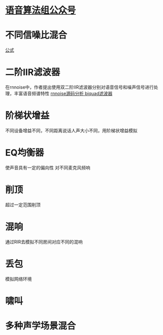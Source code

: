 # [语音算法组公众号](https://hub.nuaa.cf/Ryuk17/SEAugment)

# 不同信噪比混合
[公式](https://blog.csdn.net/yyhaohaoxuexi/article/details/88350343) 

# 二阶IIR滤波器
在rnnoise中，作者提出使用双二阶IIR滤波器分别对语音信号和噪声信号进行处理，丰富语音频谱特性
[ rnnoise源码分析 biquad滤波器](https://blog.csdn.net/mimiduck/article/details/104708013)

# 阶梯状增益
不同设备增益不同，不同距离说话人声大小不同，用阶梯状增益模拟

# EQ均衡器
使声音具有一定的偏向性 对不同麦克风频响

# 削顶
超过一定范围削顶

# 混响
通过RIR去模拟不同房间对应不同的混响

# 丢包
模拟网络环境

# 啸叫
# 多种声学场景混合
